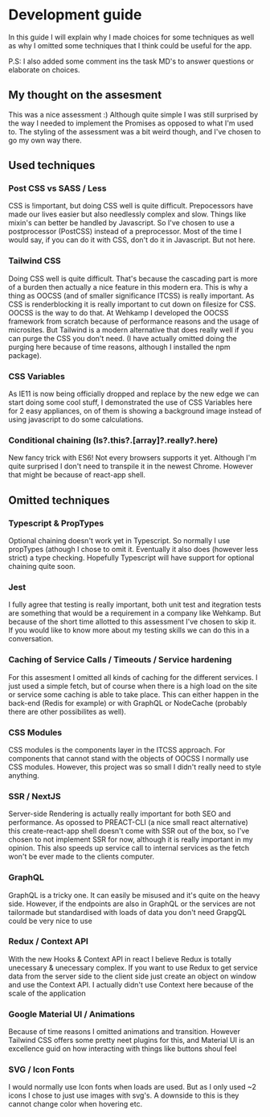# Development guide

In this guide I will explain why I made choices for some techniques as well as why I omitted some techniques that I think could be useful for the app.

P.S: I also added some comment ins the task MD's to answer questions or elaborate on choices.

## My thought on the assesment
This was a nice assessment :) Although quite simple I was still surprised by the way I needed to implement the Promises as opposed to what I'm used to. The styling of the assessment was a bit weird though, and I've chosen to go my own way there.

## Used techniques

### Post CSS vs SASS / Less
CSS is !important, but doing CSS well is quite difficult. Prepocessors have made our lives easier but also needlessly complex and slow. Things like mixin's can better be handled by Javascript. So I've chosen to use a postprocessor (PostCSS) instead of a preprocessor. Most of the time I would say, if you can do it with CSS, don't do it in Javascript. But not here.

### Tailwind CSS
Doing CSS well is quite difficult. That's because the cascading part is more of a burden then actually a nice feature in this modern era. This is why a thing as OOCSS (and of smaller significance ITCSS) is really important. As CSS is renderblocking it is really important to cut down on filesize for CSS. OOCSS is the way to do that. At Wehkamp I developed the OOCSS framework from scratch because of performance reasons and the usage of microsites. But Tailwind is a modern alternative that does really well if you can purge the CSS you don't need. (I have actually omitted doing the purging here because of time reasons, although I installed the npm package).

### CSS Variables
As IE11 is now being officially dropped and replace by the new edge we can start doing some cool stuff, I demonstrated the use of CSS Variables here for 2 easy appliances, on of them is showing a background image instead of using javascript to do some calculations.

### Conditional chaining (Is?.this?.[array]?.really?.here)
New fancy trick with ES6! Not every browsers supports it yet. Although I'm quite surprised I don't need to transpile it in the newest Chrome. However that might be because of react-app shell.


## Omitted techniques

### Typescript & PropTypes

Optional chaining doesn't work yet in Typescript. So normally I use propTypes (athough I chose to omit it. Eventually it also does (however less strict) a type checking. Hopefully Typescript will have support for optional chaining quite soon.

### Jest
I fully agree that testing is really important, both unit test and itegration tests are something that would be a requirement in a company like Wehkamp. But because of the short time allotted to this assessment I've chosen to skip it. If you would like to know more about my testing skills we can do this in a conversation. 

### Caching of Service Calls / Timeouts / Service hardening
For this assesment I omitted all kinds of caching for the different services. I just used a simple fetch, but of course when there is a high load on the site or service some caching is able to take place. This can either happen in the back-end (Redis for example) or with GraphQL or NodeCache (probably there are other possibilites as well).

### CSS Modules
CSS modules is the components layer in the ITCSS approach. For components that cannot stand with the objects of OOCSS I normally use CSS modules. However, this project was so small I didn't really need to style anything.

### SSR / NextJS
Server-side Rendering is actually really important for both SEO and performance. As opossed to PREACT-CLI (a nice small react alternative) this create-react-app shell doesn't come with SSR out of the box, so I've chosen to not implement SSR for now, although it is really important in my opinion. This also speeds up service call to internal services as the fetch won't be ever made to the clients computer.

### GraphQL
GraphQL is a tricky one. It can easily be misused and it's quite on the heavy side. However, if the endpoints are also in GraphQL or the services are not tailormade but standardised with loads of data you don't need GrapgQL could be very nice to use

### Redux / Context API
With the new Hooks & Context API in react I believe Redux is totally unecessary & unecessary complex. If you want to use Redux to get service data from the server side to the client side just create an object on window and use the Context API. I actually didn't use Context here because of the scale of the application

### Google Material UI / Animations
Because of time reasons I omitted animations and transition. However Tailwind CSS offers some pretty neet plugins for this, and Material UI is an excellence guid on how interacting with things like buttons shoul feel

### SVG / Icon Fonts
I would normally use Icon fonts when loads are used. But as I only used ~2 icons I chose to just use images with svg's. A downside to this is they cannot change color when hovering etc.
